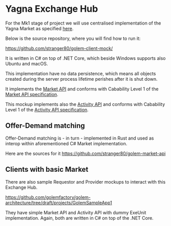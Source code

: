# Yagna Exchange Hub

For the Mk1 stage of project we will use centralised implementation of the
Yagna Market as specified [here](../../docs/market-api/market-api-mk1-central-exchange.md).

Below is the source repository, where you will find how to run it:

https://github.com/stranger80/golem-client-mock/

It is written in C# on top of .NET Core, which beside Windows supports
also Ubuntu and macOS.

This implementation have no data persistence, which means all objects created
during the server process lifetime perishes after it is shut down.

It implements the [Market API](../../interfaces/specs/market-api.yaml) and
conforms with Cabability Level 1 of the [Market API specification](
https://docs.google.com/document/d/1Zny_vfgWV-hcsKS7P-Kdr3Fb0dwfl-6T_cYKVQ9mkNg/edit#heading=h.8anq3nlk2en7
).

This mockup implements also the [Activity API](
../../interfaces/specs/market-api.yaml)
and conforms with Cabability Level 1 of the [Activity API specification](
https://docs.google.com/document/d/1BXaN32ediXdBHljEApmznSfbuudTU8TmvOmHKl0gmQM
).

## Offer-Demand matching

Offer-Demand matching is - in turn - implemented in Rust and used as interop
within aforementioned C# Market implementation.

Here are the sources for it
https://github.com/stranger80/golem-market-api

## Clients with basic Market

There are also sample Requestor and Provider mockups to interact with this Exchange Hub.

https://github.com/golemfactory/golem-architecture/tree/draft/projects/GolemSampleApp1

They have simple Market API and Activity API with dummy ExeUnit implementation.
Again, both are written in C# on top of the .NET Core.
